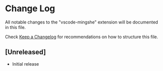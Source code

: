 # Change Log

All notable changes to the "vscode-mingshe" extension will be documented in this file.

Check [Keep a Changelog](http://keepachangelog.com/) for recommendations on how to structure this file.

## [Unreleased]

- Initial release